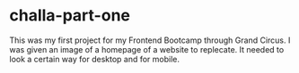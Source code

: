 # challa-part-one

This was my first project for my Frontend Bootcamp through Grand Circus. I was given an image of a homepage of a website to replecate. It needed to look a certain way for desktop and for mobile.
